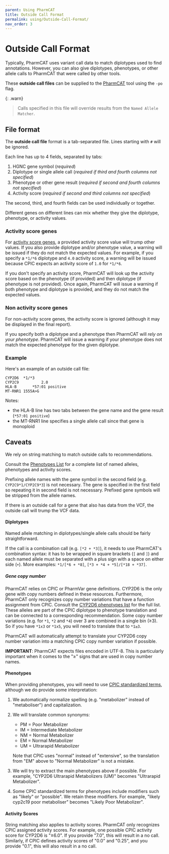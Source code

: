 ```yaml
---
parent: Using PharmCAT
title: Outside Call Format
permalink: using/Outside-Call-Format/
nav_order: 3
---
```

# Outside Call Format

Typically, PharmCAT uses variant call data to match diplotypes used to find annotations. However, you can also give
diplotypes, phenotypes, or other allele calls to PharmCAT that were called by other tools.

These **outside call files** can be supplied to the [PharmCAT](/using/Running-PharmCAT#outside-calls) tool using the
`-po` flag.

{: .warn}
> Calls specified in this file will override results from the `Named Allele Matcher`.


## File format

The **outside call file** format is a tab-separated file. Lines starting with `#` will be ignored.

Each line has up to 4 fields, separated by tabs:

1. HGNC gene symbol (_required_)
2. Diplotype or single allele call (_required if third and fourth columns not specified_)
3. Phenotype or other gene result (_required if second and fourth columns not specified_)
4. Activity score (_required if second and third columns not specified_)

The second, third, and fourth fields can be used individually or together.

Different genes on different lines can mix whether they give the diplotype, phenotype, or activity values.


### Activity score genes

For [activity score genes](/methods/Matching-Recommendations/#method-2-activity-score-lookup), a provided activity score
value will trump other values.  If you also provide diplotype and/or phenotype value, a warning will be issued if they
do not match the expected values.  For example, if you specify a `*1/*6` diplotype and `4.0` activity score, a warning
will be issued because CPIC expects an activity score of `1.0` for `*1/*6`.

If you don't specify an activity score, PharmCAT will look up the activity score based on the phenotype (if provided)
and then diplotype (if phenotype is not provided).  Once again, PharmCAT will issue a warning if both phenotype and 
diplotype is provided, and they do not match the expected values. 

### Non activity score genes

For non-activity score genes, the activity score is ignored (although it may be displayed in the final report).

If you specify both a diplotype and a phenotype then PharmCAT will _rely on your phenotype_. PharmCAT will issue a
warning if your phenotype does not match the expected phenotype for the given diplotype.


### Example

Here's an example of an outside call file:

```text
CYP2D6	*1/*3
CYP2C9			2.0
HLA-B		*57:01 positive
MT-RNR1	1555A>G
```

Notes:
* the HLA-B line has two tabs between the gene name and the gene result (`*57:01 positive`)
* the MT-RNR1 line specifies a single allele call since that gene is monoploid


## Caveats

We rely on string matching to match outside calls to recommendations.

Consult the [Phenotypes List](/Phenotypes-List) for a complete list of named alleles, phenotypes and activity scores.

Prefixing allele names with the gene symbol in the second field (e.g. `CYP2C9*1/CYP2C9*3`) is not necessary. The gene is
specified in the first field so repeating it in second field is not necessary. Prefixed gene symbols will be stripped
from the allele names.

If there is an outside call for a gene that also has data from the VCF, the outside call will trump the VCF data.


#### Diplotypes

Named allele matching in diplotypes/single allele calls should be fairly straightforward.

If the call is a combination call (e.g. `[*2 + *3]`), it needs to use PharmCAT's combination syntax: it has to be 
wrapped in square brackets (`[` and `]`) and each named allele must be separated with a plus sign with a space on either
side (` + `).  More examples: `*1/[*6 + *8]`, `[*3 + *4 + *5]/[*18 + *37]`.


##### Gene copy number

PharmCAT relies on CPIC or PharmVar gene definitions.  CYP2D6 is the only gene with copy numbers defined in these resources.  Furthermore, PharmCAT only recognizes copy number variations that have a function assignment from CPIC.  Consult the [CYP2D6 phenotypes list](/Phenotypes-List#cyp2d6) for the full list. These alleles are part of the CPIC diplotype to phenotype translation and can be connected to a corresponding recommendation.  Some copy number variations (e.g. for `*1`, `*2` and `*4`) over 3 are combined in a single bin (≥3).  So if you have `*1x3` or `*1x5`, you will need to translate that to `*1≥3`.

PharmCAT will automatically attempt to translate your CYP2D6 copy number variation into a matching CPIC copy number variation if possible.

**IMPORTANT**: PharmCAT expects files encoded in UTF-8.  This is particularly important when it comes to the "≥" signs that are used in copy number names.

#### Phenotypes

When providing phenotypes, you will need to use
[CPIC standardized terms](https://cpicpgx.org/resources/term-standardization/), although we do provide some
interpretation:

1. We automatically normalize spelling (e.g. "metabolizer" instead of "metaboliser") and capitalization.
2. We will translate common synonyms:
    * PM = Poor Metabolizer
    * IM = Intermediate Metabolizer
    * NM = Normal Metabolizer
    * EM = Normal Metabolizer
    * UM = Ultrarapid Metabolizer

   Note that CPIC uses "normal" instead of "extensive", so the translation from "EM" above to "Normal Metabolizer" is not a mistake. 
3. We will try to extract the main phenotypes above if possible.  For example, "CYP2D6 Ultrarapid Metabolizers (UM)" becomes "Ultrarapid Metabolizer".
4. Some CPIC standardized terms for phenotypes include modifiers such as "likely" or "possible".  We retain these modifiers.  For example, "likely cyp2c19 poor metaboliser" becomes "Likely Poor Metabolizer".

#### Activity Scores

String matching also applies to activity scores.  PharmCAT only recognizes CPIC assigned
activity scores.  For example, one possible CPIC activity score for CYP2D6 is "≥6.0".  If you provide "7.0", this will result in a no call.  Similarly, if CPIC defines activity scores of "0.0" and "0.25", and you provide "0.1", this will also result in a no call. 
